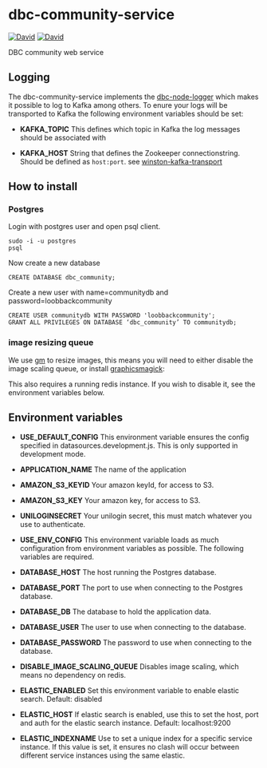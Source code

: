 # dbc-community-service

[![David](https://img.shields.io/david/DBCDK/dbc-community-service.svg?style=flat-square)](https://david-dm.org/DBCDK/dbc-community-service#info=dependencies)
[![David](https://img.shields.io/david/dev/DBCDK/dbc-community-service.svg?style=flat-square)](https://david-dm.org/DBCDK/dbc-community-service#info=devDependencies)

DBC community web service

## Logging
The dbc-community-service implements the [dbc-node-logger](https://github.com/DBCDK/dbc-node-logger) which makes it possible to log to Kafka among others.
To enure your logs will be transported to Kafka the following environment variables should be set:

- __KAFKA_TOPIC__
This defines which topic in Kafka the log messages should be associated with

- __KAFKA_HOST__
String that defines the Zookeeper connectionstring. Should be defined as `host:port`.
see [winston-kafka-transport](https://www.npmjs.com/package/winston-kafka-transport)

## How to install

### Postgres

Login with postgres user and open psql client.

```Shell
sudo -i -u postgres
psql
```


Now create a new database

```PLpgSQL
CREATE DATABASE dbc_community;
```

Create a new user with name=communitydb and password=loobbackcommunity

```PLpgSQL
CREATE USER communitydb WITH PASSWORD 'loobbackcommunity';
GRANT ALL PRIVILEGES ON DATABASE ‘dbc_community’ TO communitydb;
```

### image resizing queue

We use [gm](https://github.com/aheckmann/gm) to resize images, this means you will need to either disable the image scaling queue, or install [graphicsmagick](http://www.graphicsmagick.org/):

This also requires a running redis instance.
If you wish to disable it, see the environment variables below.

## Environment variables

- __USE_DEFAULT_CONFIG__
This environment variable ensures the config specified in datasources.development.js. This is only supported in development mode.

- __APPLICATION_NAME__
The name of the application

- __AMAZON_S3_KEYID__
Your amazon keyId, for access to S3.

- __AMAZON_S3_KEY__
Your amazon key, for access to S3.

- __UNILOGINSECRET__
Your unilogin secret, this must match whatever you use to authenticate.

- __USE_ENV_CONFIG__
This environment variable loads as much configuration from environment variables as possible. The following variables are required.

- __DATABASE_HOST__
The host running the Postgres database. 

- __DATABASE_PORT__
The port to use when connecting to the Postgres database.

- __DATABASE_DB__
The database to hold the application data.

- __DATABASE_USER__
The user to use when connecting to the database.

- __DATABASE_PASSWORD__
The password to use when connecting to the database.

- __DISABLE_IMAGE_SCALING_QUEUE__
Disables image scaling, which means no dependency on redis.

- __ELASTIC_ENABLED__
Set this environment variable to enable elastic search. Default: disabled

- __ELASTIC_HOST__
If elastic search is enabled, use this to set the host, port and auth for the elastic search instance. Default: localhost:9200

- __ELASTIC_INDEXNAME__
Use to set a unique index for a specific service instance. If this value is set, it ensures no clash will occur between different service instances using the same elastic.
